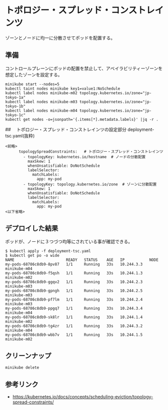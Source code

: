 # トポロジー・スプレッド・コンストレインツ
ゾーンとノードに均一に分散させてポッドを配置する。


## 準備
コントロールプレーンにポッドの配置を禁止して、アベイラビリティーゾーンを想定したゾーンを設定する。

```console
minikube start --nodes=5
kubectl taint nodes minikube key1=value1:NoSchedule
kubectl label nodes minikube-m02 topology.kubernetes.io/zone="jp-tokyo-1a"
kubectl label nodes minikube-m03 topology.kubernetes.io/zone="jp-tokyo-1b"
kubectl label nodes minikube-m04 topology.kubernetes.io/zone="jp-tokyo-1c"
kubectl get nodes -o=jsonpath='{.items[*].metadata.labels}' |jq -r .
```


##　 トポロジー・スプレッド・コンストレインツの設定部分
deployment-tsc.yaml(抜粋)
```
<前略>    
      topologySpreadConstraints:   # トポロジー・スプレッド・コンストレインツ
        - topologyKey: kubernetes.io/hostname  # ノードの分散配置
          maxSkew: 1
          whenUnsatisfiable: DoNotSchedule
          labelSelector:
            matchLabels:
              app: my-pod
        - topologyKey: topology.kubernetes.io/zone  # ゾーンに分散配置
          maxSkew: 1
          whenUnsatisfiable: DoNotSchedule
          labelSelector:
            matchLabels:
              app: my-pod
<以下省略>
```


## デプロイした結果
ポッドが、ノードに３つづつ均等にされている事が確認できる。

```console
$ kubectl apply -f deployment-tsc.yaml 
$ kubectl get po -o wide
NAME                       READY   STATUS    AGE   IP           NODE
my-pods-68786c8db9-8pv87   1/1     Running   33s   10.244.3.3   minikube-m04
my-pods-68786c8db9-f5qsh   1/1     Running   33s   10.244.1.3   minikube-m02
my-pods-68786c8db9-ggqv2   1/1     Running   33s   10.244.2.3   minikube-m03
my-pods-68786c8db9-gpngh   1/1     Running   33s   10.244.2.5   minikube-m03
my-pods-68786c8db9-pf7lm   1/1     Running   33s   10.244.2.4   minikube-m03
my-pods-68786c8db9-ppgq7   1/1     Running   33s   10.244.3.4   minikube-m04
my-pods-68786c8db9-sk8lr   1/1     Running   33s   10.244.1.4   minikube-m02
my-pods-68786c8db9-tg4zr   1/1     Running   33s   10.244.3.2   minikube-m04
my-pods-68786c8db9-wbb7v   1/1     Running   33s   10.244.1.5   minikube-m02
```


## クリーンナップ
```
minikube delete
```


## 参考リンク
- https://kubernetes.io/docs/concepts/scheduling-eviction/topology-spread-constraints/


